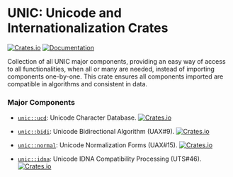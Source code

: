 # UNIC: Unicode and Internationalization Crates

[![Crates.io](https://img.shields.io/crates/v/unic.svg)](https://crates.io/crates/unic)
[![Documentation](https://docs.rs/unic/badge.svg)](https://docs.rs/unic/)

Collection of all UNIC major components, providing an easy way of access to all
functionalities, when all or many are needed, instead of importing components
one-by-one. This crate ensures all components imported are compatible in
algorithms and consistent in data.

### Major Components

-   [`unic::ucd`](ucd): Unicode Character Database.
    [![Crates.io](https://img.shields.io/crates/v/unic-ucd.svg)](https://crates.io/crates/unic-ucd/)

-   [`unic::bidi`](bidi): Unicode Bidirectional Algorithm (UAX\#9).
    [![Crates.io](https://img.shields.io/crates/v/unic-bidi.svg)](https://crates.io/crates/unic-bidi/)

-   [`unic::normal`](normal): Unicode Normalization Forms (UAX\#15).
    [![Crates.io](https://img.shields.io/crates/v/unic-normal.svg)](https://crates.io/crates/unic-normal/)

-   [`unic::idna`](idna): Unicode IDNA Compatibility Processing
    (UTS\#46).
    [![Crates.io](https://img.shields.io/crates/v/unic-idna.svg)](https://crates.io/crates/unic-idna/)

